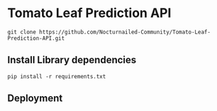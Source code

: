 # Tomato Leaf Prediction API

```
git clone https://github.com/Nocturnailed-Community/Tomato-Leaf-Prediction-API.git
```

## Install Library dependencies

```
pip install -r requirements.txt
```

## Deployment